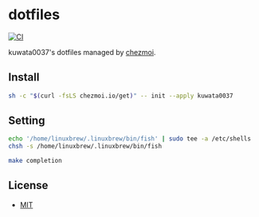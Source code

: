 # dotfiles

[![CI](https://github.com/kuwata0037/dotfiles/actions/workflows/ci.yaml/badge.svg)](https://github.com/kuwata0037/dotfiles/actions/workflows/ci.yaml)

kuwata0037's dotfiles managed by [chezmoi](https://github.com/twpayne/chezmoi).

## Install

```sh
sh -c "$(curl -fsLS chezmoi.io/get)" -- init --apply kuwata0037
```

## Setting

```sh
echo '/home/linuxbrew/.linuxbrew/bin/fish' | sudo tee -a /etc/shells
chsh -s /home/linuxbrew/.linuxbrew/bin/fish

make completion
```

## License

- [MIT](LICENSE)
